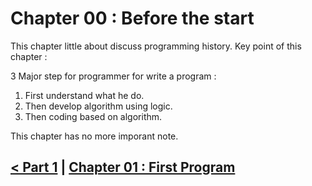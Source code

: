 Chapter 00 : Before the start
=============================

This chapter little about discuss programming history. Key point of this chapter : 

3 Major step for programmer for write a program : 
1. First understand what he do.
2. Then develop algorithm using logic.
3. Then coding based on algorithm.

This chapter has no more imporant note.

[< Part 1](./../part_1.md) | [Chapter 01 : First Program](./../chapter_01/chapter_01.md)
---------------------